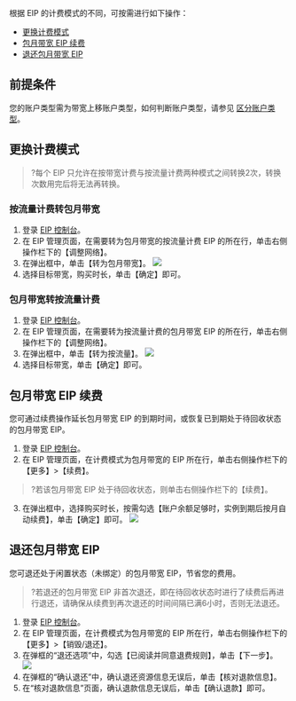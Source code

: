 根据 EIP 的计费模式的不同，可按需进行如下操作：
- [更换计费模式](#.E6.9B.B4.E6.8D.A2.E8.AE.A1.E8.B4.B9.E6.A8.A1.E5.BC.8F)
- [包月带宽 EIP 续费](#.E5.8C.85.E6.9C.88.E5.B8.A6.E5.AE.BD-eip-.E7.BB.AD.E8.B4.B9)
- [退还包月带宽 EIP](#.E9.80.80.E8.BF.98.E5.8C.85.E6.9C.88.E5.B8.A6.E5.AE.BD-eip) 

## 前提条件
您的账户类型需为带宽上移账户类型，如何判断账户类型，请参见 [区分账户类型](https://cloud.tencent.com/document/product/684/39903)。

## 更换计费模式
>?每个 EIP 只允许在按带宽计费与按流量计费两种模式之间转换2次，转换次数用完后将无法再转换。

### 按流量计费转包月带宽
1. 登录 [EIP 控制台](https://console.cloud.tencent.com/cvm/eip)。
2. 在 EIP 管理页面，在需要转为包月带宽的按流量计费 EIP 的所在行，单击右侧操作栏下的【调整网络】。
3. 在弹出框中，单击【转为包月带宽】。
![](https://main.qcloudimg.com/raw/34336ff6438f7bd3042d0544e4f6f557.png)
4. 选择目标带宽，购买时长，单击【确定】即可。

### 包月带宽转按流量计费
1. 登录 [EIP 控制台](https://console.cloud.tencent.com/cvm/eip)。
2. 在 EIP 管理页面，在需要转为按流量计费的包月带宽 EIP 的所在行，单击右侧操作栏下的【调整网络】。
3. 在弹出框中，单击【转为按流量】。
![](https://main.qcloudimg.com/raw/863e6780ec1d4ac856c0e4278a8012b3.png)
4. 选择目标带宽，单击【确定】即可。

## 包月带宽 EIP 续费
您可通过续费操作延长包月带宽 EIP 的到期时间，或恢复已到期处于待回收状态的包月带宽 EIP。
1. 登录 [EIP 控制台](https://console.cloud.tencent.com/cvm/eip)。
2. 在 EIP 管理页面，在计费模式为包月带宽的 EIP 所在行，单击右侧操作栏下的【更多】>【续费】。
>?若该包月带宽 EIP 处于待回收状态，则单击右侧操作栏下的【续费】。
3. 在弹出框中，选择购买时长，按需勾选【账户余额足够时，实例到期后按月自动续费】，单击【确定】即可。
![](https://main.qcloudimg.com/raw/fd83212bfda7167628e867d93cee9774.png)

## 退还包月带宽 EIP
您可退还处于闲置状态（未绑定）的包月带宽 EIP，节省您的费用。
>?若退还的包月带宽 EIP 非首次退还，即在待回收状态时进行了续费后再进行退还，请确保从续费到再次退还的时间间隔已满6小时，否则无法退还。
>
1. 登录 [EIP 控制台](https://console.cloud.tencent.com/cvm/eip)。
2. 在 EIP 管理页面，在计费模式为包月带宽的 EIP 所在行，单击右侧操作栏下的【更多】>【销毁/退还】。
3. 在弹框的“退还选项”中，勾选【已阅读并同意退费规则】，单击【下一步】。
![](https://main.qcloudimg.com/raw/c855fd51cf7a76a931b967d3eecc0103.png)
3. 在弹框的“确认退还”中，确认退还资源信息无误后，单击【核对退款信息】。
4. 在“核对退款信息”页面，确认退款信息无误后，单击【确认退款】即可。
